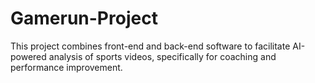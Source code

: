 # Gamerun-Project
This project combines front-end and back-end software to facilitate AI-powered analysis of sports videos, specifically for coaching and performance improvement.
